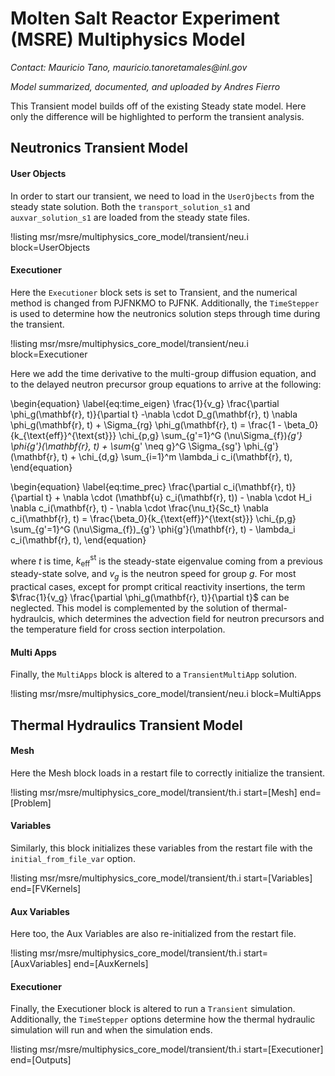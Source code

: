 # Molten Salt Reactor Experiment (MSRE) Multiphysics Model

*Contact: Mauricio Tano, mauricio.tanoretamales\@inl.gov*

*Model summarized, documented, and uploaded by Andres Fierro*

This Transient model builds off of the existing Steady state model. Here only the difference will be highlighted to perform the transient analysis.

## Neutronics Transient Model

<!-- Double Check this Section Mauricio - Could write a short description how you "fake" the control rod movement and where this is done in the code?-->

#### User Objects

In order to start our transient, we need to load in the `UserOjbects` from the steady state solution. Both the `transport_solution_s1` and `auxvar_solution_s1` are loaded from the steady state files.

!listing msr/msre/multiphysics_core_model/transient/neu.i block=UserObjects

#### Executioner

Here the `Executioner` block sets is set to Transient, and the numerical method is changed from PJFNKMO to PJFNK. Additionally, the `TimeStepper` is used to determine how the neutronics solution steps through time during the transient.

!listing msr/msre/multiphysics_core_model/transient/neu.i block=Executioner

Here we add the time derivative to the multi-group diffusion equation, and to the delayed neutron precursor group equations to arrive at the following:

\begin{equation} \label{eq:time_eigen}
\frac{1}{v_g} \frac{\partial \phi_g(\mathbf{r}, t)}{\partial t} -\nabla \cdot D_g(\mathbf{r}, t) \nabla \phi_g(\mathbf{r}, t) + \Sigma_{rg} \phi_g(\mathbf{r}, t) = \frac{1 - \beta_0}{k_{\text{eff}}^{\text{st}}} \chi_{p,g} \sum_{g'=1}^G (\nu\Sigma_{f})_{g'} \phi{g'}(\mathbf{r}, t) + \sum_{g' \neq g}^G \Sigma_{sg'} \phi_{g'}(\mathbf{r}, t) + \chi_{d,g} \sum_{i=1}^m \lambda_i c_i(\mathbf{r}, t),
\end{equation}

\begin{equation} \label{eq:time_prec}
\frac{\partial c_i(\mathbf{r}, t)}{\partial t} + \nabla \cdot (\mathbf{u} c_i(\mathbf{r}, t)) - \nabla \cdot H_i \nabla c_i(\mathbf{r}, t) - \nabla \cdot \frac{\nu_t}{Sc_t} \nabla c_i(\mathbf{r}, t) = \frac{\beta_0}{k_{\text{eff}}^{\text{st}}} \chi_{p,g} \sum_{g'=1}^G (\nu\Sigma_{f})_{g'} \phi{g'}(\mathbf{r}, t) - \lambda_i c_i(\mathbf{r}, t),
\end{equation}

where $t$ is time, $k_{\text{eff}}^{\text{st}}$ is the steady-state eigenvalue coming from a previous steady-state solve, and $v_g$ is the neutron speed for group $g$. For most practical cases, except for prompt critical reactivity insertions, the term $\frac{1}{v_g} \frac{\partial \phi_g(\mathbf{r}, t)}{\partial t}$ can be neglected. This model is complemented by the solution of thermal-hydraulcis, which determines the advection field for neutron precursors and the temperature field for cross section interpolation.

#### Multi Apps

Finally, the `MultiApps` block is altered to a `TransientMultiApp` solution.

!listing msr/msre/multiphysics_core_model/transient/neu.i block=MultiApps

## Thermal Hydraulics Transient Model

#### Mesh

Here the Mesh block loads in a restart file to correctly initialize the transient.

!listing msr/msre/multiphysics_core_model/transient/th.i start=[Mesh] end=[Problem]

#### Variables

Similarly, this block initializes these variables from the restart file with the `initial_from_file_var` option.

!listing msr/msre/multiphysics_core_model/transient/th.i start=[Variables] end=[FVKernels]

#### Aux Variables

Here too, the Aux Variables are also re-initialized from the restart file.

!listing msr/msre/multiphysics_core_model/transient/th.i start=[AuxVariables] end=[AuxKernels]

#### Executioner

Finally, the Executioner block is altered to run a `Transient` simulation. Additionally, the `TimeStepper` options determine how the thermal hydraulic simulation will run and when the simulation ends.

!listing msr/msre/multiphysics_core_model/transient/th.i start=[Executioner] end=[Outputs]
